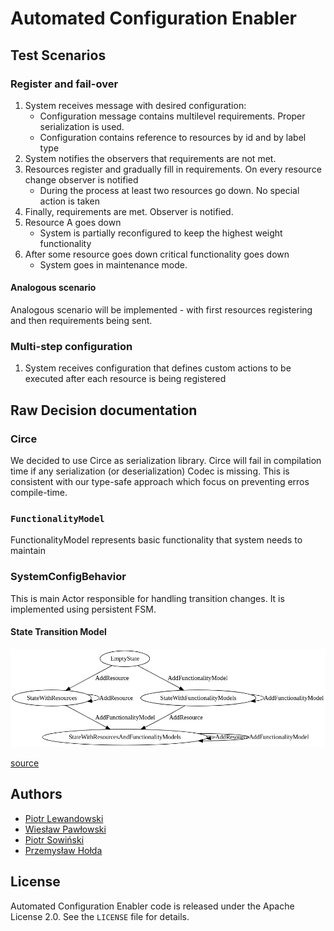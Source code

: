 # Automated Configuration Enabler

## Test Scenarios

### Register and fail-over

1. System receives message with desired configuration:
    - Configuration message contains multilevel requirements. Proper serialization is used.
    - Configuration contains reference to resources by id and by label type
2. System notifies the observers that requirements are not met.
3. Resources register and gradually fill in requirements. On every resource change observer is notified
    - During the process at least two resources go down. No special action is taken
4. Finally, requirements are met. Observer is notified.
5. Resource A goes down
    - System is partially reconfigured to keep the highest weight functionality
6. After some resource goes down critical functionality goes down
    - System goes in maintenance mode.

#### Analogous scenario

Analogous scenario will be implemented - with first resources registering and then requirements being sent.

### Multi-step configuration

1. System receives configuration that defines custom actions to be executed after each resource is being registered

## Raw Decision documentation

### Circe

We decided to use Circe as serialization library. Circe will fail in compilation time if
any serialization (or deserialization) Codec is missing.
This is consistent with our type-safe approach which focus on preventing erros compile-time.

### `FunctionalityModel`

FunctionalityModel represents basic functionality that system needs to maintain

### SystemConfigBehavior

This is main Actor responsible for handling transition changes.
It is implemented using persistent FSM.

#### State Transition Model

![state transitions](./documentation_resources/transitions_FSM.png)

[source](https://bit.ly/3kVQfmB)

## Authors

- [Piotr Lewandowski](piotr.lewandowski@ibspan.waw.pl)
- [Wiesław Pawłowski](wieslaw.pawlowski@ibspan.waw.pl)
- [Piotr Sowiński](piotr.sowinski@ibspan.waw.pl)
- [Przemysław Hołda](przemyslaw.holda@ibspan.waw.pl)

## License

Automated Configuration Enabler code is released under the Apache License 2.0. See the `LICENSE` file for details.
